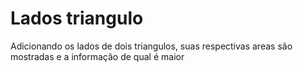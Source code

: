 # Lados triangulo
 Adicionando os lados de dois triangulos, suas respectivas areas são mostradas e a informação de qual é maior 
